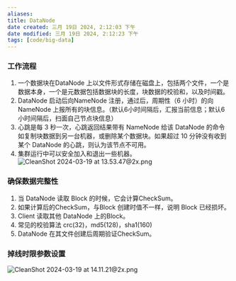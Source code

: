 ```yaml
---
aliases: 
title: DataNode
date created: 三月 19日 2024, 2:12:03 下午
date modified: 三月 19日 2024, 2:12:23 下午
tags: [code/big-data]
---
```

### 工作流程
1. 一个数据块在DataNode 上以文件形式存储在磁盘上，包括两个文件，一个是数据本身，一个是元数据包括数据块的长度，块数据的校验和，以及时间戳。
2. DataNode 启动后向NameNode 注册，通过后，周期性（6 小时）的向NameNode 上报所有的块信息。（默认6小时间隔后，汇报当前信息；默认6小时间隔后，扫面自己节点块信息）
3. 心跳是每 3 秒一次，心跳返回结果带有 NameNode 给该 DataNode 的命令如复制块数据到另一台机器，或删除某个数据块。如果超过 10 分钟没有收到某个 DataNode 的心跳，则认为该节点不可用。
4. 集群运行中可以安全加入和退出一些机器。
![CleanShot 2024-03-19 at 13.53.47@2x.png](https://typora-tes.oss-cn-shanghai.aliyuncs.com/picgo/CleanShot%202024-03-19%20at%2013.53.47%402x.png)

### 确保数据完整性
1. 当 DataNode 读取 Block 的时候，它会计算CheckSum。
2. 如果计算后的CheckSum，与Block 创建时值不一样，说明 Block 已经损坏。
3. Client 读取其他 DataNode 上的Block。
4. 常见的校验算法 crc(32)，md5(128)，sha1(160)
5. DataNode 在其文件创建后周期验证CheckSum。

### 掉线时限参数设置
![CleanShot 2024-03-19 at 14.11.21@2x.png](https://typora-tes.oss-cn-shanghai.aliyuncs.com/picgo/CleanShot%202024-03-19%20at%2014.11.21%402x.png)
